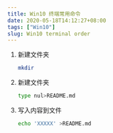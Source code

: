 ```yaml
---
title: Win10 终端常用命令
date: 2020-05-18T14:12:27+08:00
tags: ["Win10"]
slug: Win10 terminal order
---
```


1. 新建文件夹

   ```bash
   mkdir
   ```

2. 新建文件夹

   ```bash
   type nul>README.md
   ```

3. 写入内容到文件

   ```bash
   echo 'XXXXX' >README.md
   ```
